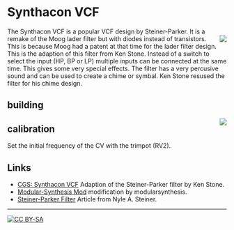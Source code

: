  # Synthacon VCF
 
The Synthacon VCF is a popular VCF design by Steiner-Parker. It is a remake of the Moog lader filter but with diodes instead of transistors. <a href="https://spielhuus.github.io/elektrophon/images/synthacon-panel-tmb.jpg"><img align="right" src="https://spielhuus.github.io/elektrophon/images/synthacon-panel-tmb.jpg"></a> This is because Moog had a patent at that time for the lader filter design. This is the adaption of this filter from Ken Stone. Instead of a switch to select the input (HP, BP or LP) multiple inputs can be connected at the same time. This gives some very special effects. The filter has a very percusive sound and can be used to create a chime or symbal. Ken Stone resused the filter for his chime design. 

## building
<a href="https://spielhuus.github.io/elektrophon/images/synthacon-back.jpg"><img align="right" src="https://spielhuus.github.io/elektrophon/images/synthacon-back-tmb.jpg"></a>

## calibration

Set the initial frequency of the CV with the trimpot (RV2).

 ## Links

* [CGS: Synthacon VCF](https://www.elby-designs.com/webtek/cgs/cgs35/cgs35_syntha_vcf.html) Adaption of the Steiner-Parker filter by Ken Stone.
* [Modular-Synthesis Mod](https://modularsynthesis.com/cgs/steiner_vcf/steiner_vcf.htm) modification by modularsynthesis.
* [Steiner-Parker Filter](http://yusynth.net/archives/ElectronicDesign/N-Steiner-VCF-1974.pdf) Article from Nyle A. Steiner.

---
[![CC BY-SA](https://licensebuttons.net/l/by-sa/3.0/88x31.png)](https://creativecommons.org/licenses/by-sa/4.0/)


